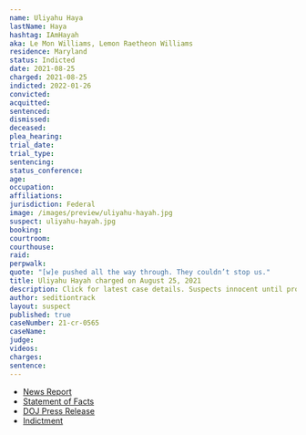 ```yaml
---
name: Uliyahu Haya
lastName: Haya
hashtag: IAmHayah
aka: Le Mon Williams, Lemon Raetheon Williams
residence: Maryland
status: Indicted
date: 2021-08-25
charged: 2021-08-25
indicted: 2022-01-26
convicted:
acquitted:
sentenced:
dismissed:
deceased:
plea_hearing:
trial_date:
trial_type:
sentencing:
status_conference:
age:
occupation:
affiliations:
jurisdiction: Federal
image: /images/preview/uliyahu-hayah.jpg
suspect: uliyahu-hayah.jpg
booking:
courtroom:
courthouse:
raid:
perpwalk:
quote: "[w]e pushed all the way through. They couldn’t stop us."
title: Uliyahu Hayah charged on August 25, 2021
description: Click for latest case details. Suspects innocent until proven guilty.
author: seditiontrack
layout: suspect
published: true
caseNumber: 21-cr-0565
caseName:
judge:
videos:
charges:
sentence:
---
```

- [News Report](https://www.republicworld.com/world-news/us-news/us-capitol-breach-two-more-held-on-charges-of-assault-civil-disorder.html)
- [Statement of Facts](https://www.justice.gov/usao-dc/case-multi-defendant/file/1428281/download)
- [DOJ Press Release](https://www.justice.gov/usao-dc/pr/maryland-and-florida-men-arrested-assault-law-enforcement-during-jan-6-capitol-breach)
- [Indictment](https://extremism.gwu.edu/sites/g/files/zaxdzs2191/f/Uliyahu%20Haya%20Superseding%20Indictment.pdf)

